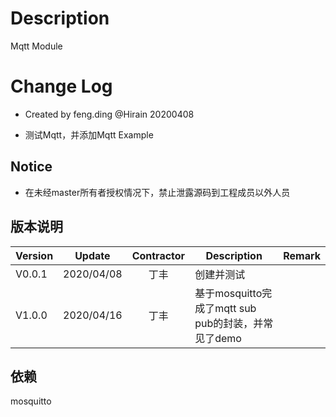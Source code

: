 # Description

Mqtt Module

# Change Log

* Created by feng.ding @Hirain 20200408
- 测试Mqtt，并添加Mqtt Example

## Notice

* 在未经master所有者授权情况下，禁止泄露源码到工程成员以外人员

## 版本说明

| Version | Update | Contractor | Description | Remark |
| ------ | ------- | :----: | --------| --------- |
| V0.0.1 | 2020/04/08 |  丁丰  | 创建并测试 | |
| V1.0.0 | 2020/04/16 |  丁丰  | 基于mosquitto完成了mqtt sub pub的封装，并常见了demo | |

## 依赖
mosquitto
